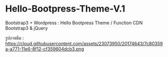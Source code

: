 # Hello-Bootpress-Theme-V.1
Bootstrap3 + Wordpress : Hello Bootpress Theme  / Function CDN Bootstrap3 &amp; jQuery

รูปภาพธีม :
https://cloud.githubusercontent.com/assets/23073950/20174643/7c80359a-a771-11e6-8f12-cf359604dcb3.png

